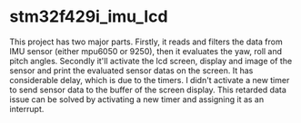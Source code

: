 # stm32f429i_imu_lcd
This project has two major parts. Firstly, it reads and filters the data from IMU sensor (either mpu6050 or 9250), then it evaluates the yaw, roll and pitch angles. Secondly it'll activate the lcd screen, display and image of the sensor and print the evaluated sensor datas on the screen. It has considerable delay, which is due to the timers. I didn't activate a new timer to send sensor data to the buffer of the screen display. This retarded data issue can be solved by activating a new timer and assigning it as an interrupt. 

